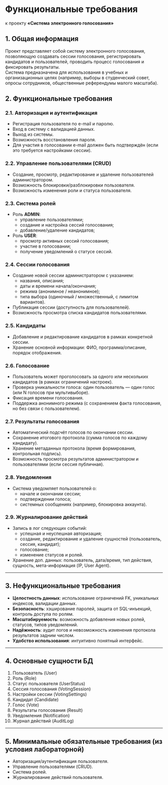 # Функциональные требования  
к проекту **«Система электронного голосования»**

## 1. Общая информация
Проект представляет собой систему электронного голосования, позволяющую создавать сессии голосования, регистрировать кандидатов и пользователей, проводить процесс голосования и фиксировать результаты.  
Система предназначена для использования в учебных и организационных целях (например, выборы в студенческий совет, опросы сотрудников, общественные референдумы малого масштаба).  

## 2. Функциональные требования

### 2.1. Авторизация и аутентификация
- Регистрация пользователя по e-mail и паролю.  
- Вход в систему с валидацией данных.  
- Выход из системы.  
- Возможность восстановления пароля.  
- Для участия в голосовании e-mail должен быть подтверждён (если это требуется настройками сессии).

### 2.2. Управление пользователями (CRUD)
- Создание, просмотр, редактирование и удаление пользователей администратором.  
- Возможность блокировки/разблокировки пользователя.  
- Возможность изменения роли и статуса пользователя.  

### 2.3. Система ролей
- Роль **ADMIN**:  
  - управление пользователями;  
  - создание и настройка сессий голосования;  
  - добавление/удаление кандидатов;    
- Роль **USER**:  
  - просмотр активных сессий голосования;  
  - участие в голосовании;  
  - получение уведомлений о статусе сессий.  

### 2.4. Сессии голосования
- Создание новой сессии администратором с указанием:
  - названия, описания;  
  - даты и времени начала/окончания;  
  - режима (анонимное / неанонимное);  
  - типа выбора (одиночный / множественный, с лимитом вариантов).  
- Публикация сессии (доступность для пользователей).  
- Возможность просмотра списка кандидатов пользователями.  

### 2.5. Кандидаты
- Добавление и редактирование кандидатов в рамках конкретной сессии.  
- Хранение основной информации: ФИО, программа/описание, порядок отображения.  

### 2.6. Голосование
- Пользователь может проголосовать за одного или нескольких кандидатов (в рамках ограничений настроек).  
- Проверка уникальности голоса: один пользователь — один голос (или N голосов при мультивыборе).  
- Фиксация времени голосования.  
- Поддержка анонимного режима (с сохранением факта голосования, но без связи с пользователем).  

### 2.7. Результаты голосования
- Автоматический подсчёт голосов по окончании сессии.  
- Сохранение итогового протокола (сумма голосов по каждому кандидату).  
- Хранение метаданных протокола (время формирования, контрольная подпись).  
- Возможность просмотра результатов администратором и пользователями (если сессия публичная).  

### 2.8. Уведомления
- Система уведомляет пользователей о:
  - начале и окончании сессии;  
  - подтверждении голоса;  
  - системных сообщениях (например, блокировка аккаунта).  

### 2.9. Журналирование действий
- Запись в лог следующих событий:
  - успешная и неуспешная авторизация;  
  - создание, редактирование и удаление сущностей (пользователь, сессия, кандидат);  
  - голосование;  
  - изменение статусов и ролей.  
- Хранение доп. данных: пользователь, дата/время, тип действия, сущность, мета-информация (IP, User Agent).  

---

## 3. Нефункциональные требования
- **Целостность данных**: использование ограничений FK, уникальных индексов, валидации данных.  
- **Безопасность**: хэширование паролей, защита от SQL-инъекций, контроль доступа по ролям.  
- **Масштабируемость**: возможность добавления новых ролей, статусов, типов уведомлений.  
- **Надёжность**: аудит логов и невозможность изменения протокола результатов задним числом.  
- **Удобство использования**: интуитивно понятный интерфейс.  

---

## 4. Основные сущности БД
1. Пользователь (User)  
2. Роль (Role)  
3. Статус пользователя (UserStatus)  
4. Сессия голосования (VotingSession)  
5. Настройки сессии (VotingSettings)  
6. Кандидат (Candidate)  
7. Голос (Vote)  
8. Результаты голосования (Result)  
9. Уведомления (Notification)  
10. Журнал действий (AuditLog)  

---

## 5. Минимальные обязательные требования (из условия лабораторной)
- Авторизация/аутентификация пользователя.  
- Управление пользователями (CRUD).  
- Система ролей.  
- Журналирование действий пользователя.  
